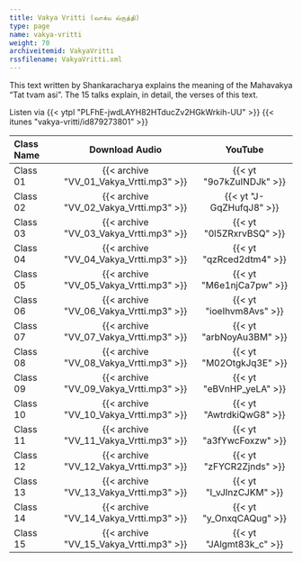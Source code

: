 ```yaml
---
title: Vakya Vritti (வாக்ய வ்ருத்தி)
type: page
name: vakya-vritti
weight: 70
archiveitemid: VakyaVritti
rssfilename: VakyaVritti.xml
---
```


This text written by Shankaracharya explains the meaning of the Mahavakya “Tat tvam asi”. The 15 talks explain, in detail, the verses of this text.

Listen via {{< ytpl "PLFhE-jwdLAYH82HTducZv2HGkWrkih-UU" >}} {{< itunes "vakya-vritti/id879273801" >}}

Class Name | Download Audio | YouTube
:---|:---:|:---:
Class 01 | {{< archive "VV_01_Vakya_Vrtti.mp3" >}} | {{< yt "9o7kZuINDJk" >}}
Class 02 | {{< archive "VV_02_Vakya_Vrtti.mp3" >}} | {{< yt "J-GqZHufqJ8" >}}
Class 03 | {{< archive "VV_03_Vakya_Vrtti.mp3" >}} | {{< yt "0l5ZRxrvBSQ" >}}
Class 04 | {{< archive "VV_04_Vakya_Vrtti.mp3" >}} | {{< yt "qzRced2dtm4" >}}
Class 05 | {{< archive "VV_05_Vakya_Vrtti.mp3" >}} | {{< yt "M6e1njCa7pw" >}}
Class 06 | {{< archive "VV_06_Vakya_Vrtti.mp3" >}} | {{< yt "ioeIhvm8Avs" >}}
Class 07 | {{< archive "VV_07_Vakya_Vrtti.mp3" >}} | {{< yt "arbNoyAu3BM" >}}
Class 08 | {{< archive "VV_08_Vakya_Vrtti.mp3" >}} | {{< yt "M02OtgkJq3E" >}}
Class 09 | {{< archive "VV_09_Vakya_Vrtti.mp3" >}} | {{< yt "eBVnHP_yeLA" >}}
Class 10 | {{< archive "VV_10_Vakya_Vrtti.mp3" >}} | {{< yt "AwtrdkiQwG8" >}}
Class 11 | {{< archive "VV_11_Vakya_Vrtti.mp3" >}} | {{< yt "a3fYwcFoxzw" >}}
Class 12 | {{< archive "VV_12_Vakya_Vrtti.mp3" >}} | {{< yt "zFYCR2Zjnds" >}}
Class 13 | {{< archive "VV_13_Vakya_Vrtti.mp3" >}} | {{< yt "I_vJInzCJKM" >}}
Class 14 | {{< archive "VV_14_Vakya_Vrtti.mp3" >}} | {{< yt "y_OnxqCAQug" >}}
Class 15 | {{< archive "VV_15_Vakya_Vrtti.mp3" >}} | {{< yt "JAlgmt83k_c" >}}
